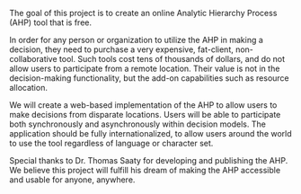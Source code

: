 The goal of this project is to create an online Analytic Hierarchy Process (AHP) tool that is free.

In order for any person or organization to utilize the AHP in making a decision, they need to purchase a very expensive, fat-client, non-collaborative tool.  Such tools cost tens of thousands of dollars, and do not allow users to participate from a remote location.  Their value is not in the decision-making functionality, but the add-on capabilities such as resource allocation.

We will create a web-based implementation of the AHP to allow users to make decisions from disparate locations.  Users will be able to participate both synchronously and asynchronously within decision models.  The application should be fully internationalized, to allow users around the world to use the tool regardless of language or character set.

Special thanks to Dr. Thomas Saaty for developing and publishing the AHP.  We believe this project will fulfill his dream of making the AHP accessible and usable for anyone, anywhere.